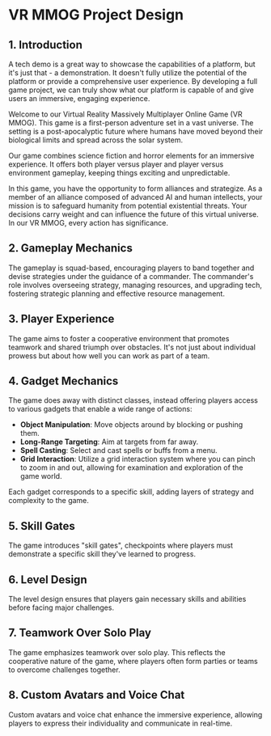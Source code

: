 # VR MMOG Project Design

## 1. Introduction

A tech demo is a great way to showcase the capabilities of a platform, but it's just that - a demonstration. It doesn't fully utilize the potential of the platform or provide a comprehensive user experience. By developing a full game project, we can truly show what our platform is capable of and give users an immersive, engaging experience.

Welcome to our Virtual Reality Massively Multiplayer Online Game (VR MMOG). This game is a first-person adventure set in a vast universe. The setting is a post-apocalyptic future where humans have moved beyond their biological limits and spread across the solar system.

Our game combines science fiction and horror elements for an immersive experience. It offers both player versus player and player versus environment gameplay, keeping things exciting and unpredictable.

In this game, you have the opportunity to form alliances and strategize. As a member of an alliance composed of advanced AI and human intellects, your mission is to safeguard humanity from potential existential threats. Your decisions carry weight and can influence the future of this virtual universe. In our VR MMOG, every action has significance.

## 2. Gameplay Mechanics

The gameplay is squad-based, encouraging players to band together and devise strategies under the guidance of a commander. The commander's role involves overseeing strategy, managing resources, and upgrading tech, fostering strategic planning and effective resource management.

## 3. Player Experience

The game aims to foster a cooperative environment that promotes teamwork and shared triumph over obstacles. It's not just about individual prowess but about how well you can work as part of a team.

## 4. Gadget Mechanics

The game does away with distinct classes, instead offering players access to various gadgets that enable a wide range of actions:

- **Object Manipulation**: Move objects around by blocking or pushing them.
- **Long-Range Targeting**: Aim at targets from far away.
- **Spell Casting**: Select and cast spells or buffs from a menu.
- **Grid Interaction**: Utilize a grid interaction system where you can pinch to zoom in and out, allowing for examination and exploration of the game world.

Each gadget corresponds to a specific skill, adding layers of strategy and complexity to the game.

## 5. Skill Gates

The game introduces "skill gates", checkpoints where players must demonstrate a specific skill they've learned to progress.

## 6. Level Design

The level design ensures that players gain necessary skills and abilities before facing major challenges.

## 7. Teamwork Over Solo Play

The game emphasizes teamwork over solo play. This reflects the cooperative nature of the game, where players often form parties or teams to overcome challenges together.

## 8. Custom Avatars and Voice Chat

Custom avatars and voice chat enhance the immersive experience, allowing players to express their individuality and communicate in real-time.